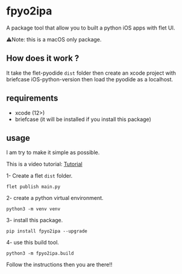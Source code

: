 # fpyo2ipa
A package tool that allow you to built a python iOS apps with flet UI.

⚠️Note: this is a macOS only package.

## How does it work ?
It take the flet-pyodide `dist` folder then create an xcode project with briefcase iOS-python-version then load the pyodide as a localhost.

## requirements
- xcode (12>)
- briefcase (it will be installed if you install this package)

## usage
I am try to make it simple as possible.

This is a video tutorial: [Tutorial](https://youtu.be/PC9sXtuKqPQ)

1- Create a flet `dist` folder.

```
flet publish main.py
```

2- create a python virtual environment.

```
python3 -m venv venv
```

3- install this package.

```
pip install fpyo2ipa --upgrade
```

4- use this build tool.

```
python3 -m fpyo2ipa.build
```
Follow the instructions then you are there!!

